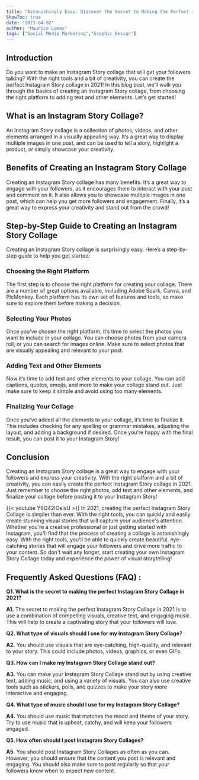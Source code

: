 ```yaml
---
title: "Astonishingly Easy: Discover the Secret to Making the Perfect Instagram Story Collage in 2021!"
ShowToc: true 
date: "2023-04-02"
author: "Maurice Lomax" 
tags: ["Social Media Marketing","Graphic Design"]
---
```

## Introduction

Do you want to make an Instagram Story collage that will get your followers talking? With the right tools and a bit of creativity, you can create the perfect Instagram Story collage in 2021! In this blog post, we’ll walk you through the basics of creating an Instagram Story collage, from choosing the right platform to adding text and other elements. Let’s get started!

## What is an Instagram Story Collage?

An Instagram Story collage is a collection of photos, videos, and other elements arranged in a visually appealing way. It’s a great way to display multiple images in one post, and can be used to tell a story, highlight a product, or simply showcase your creativity.

## Benefits of Creating an Instagram Story Collage

Creating an Instagram Story collage has many benefits. It’s a great way to engage with your followers, as it encourages them to interact with your post and comment on it. It also allows you to showcase multiple images in one post, which can help you get more followers and engagement. Finally, it’s a great way to express your creativity and stand out from the crowd!

## Step-by-Step Guide to Creating an Instagram Story Collage

Creating an Instagram Story collage is surprisingly easy. Here’s a step-by-step guide to help you get started:

### Choosing the Right Platform

The first step is to choose the right platform for creating your collage. There are a number of great options available, including Adobe Spark, Canva, and PicMonkey. Each platform has its own set of features and tools, so make sure to explore them before making a decision.

### Selecting Your Photos

Once you’ve chosen the right platform, it’s time to select the photos you want to include in your collage. You can choose photos from your camera roll, or you can search for images online. Make sure to select photos that are visually appealing and relevant to your post.

### Adding Text and Other Elements

Now it’s time to add text and other elements to your collage. You can add captions, quotes, emojis, and more to make your collage stand out. Just make sure to keep it simple and avoid using too many elements.

### Finalizing Your Collage

Once you’ve added all the elements to your collage, it’s time to finalize it. This includes checking for any spelling or grammar mistakes, adjusting the layout, and adding a background if desired. Once you’re happy with the final result, you can post it to your Instagram Story!

## Conclusion

Creating an Instagram Story collage is a great way to engage with your followers and express your creativity. With the right platform and a bit of creativity, you can easily create the perfect Instagram Story collage in 2021. Just remember to choose the right photos, add text and other elements, and finalize your collage before posting it to your Instagram Story!

{{< youtube Y6Q42IOelsU >}} 
In 2021, creating the perfect Instagram Story Collage is simpler than ever. With the right tools, you can quickly and easily create stunning visual stories that will capture your audience's attention. Whether you're a creative professional or just getting started with Instagram, you'll find that the process of creating a collage is astonishingly easy. With the right tools, you'll be able to quickly create beautiful, eye-catching stories that will engage your followers and drive more traffic to your content. So don't wait any longer, start creating your own Instagram Story Collage today and experience the power of visual storytelling!

## Frequently Asked Questions (FAQ) :
**Q1. What is the secret to making the perfect Instagram Story Collage in 2021?**

**A1.** The secret to making the perfect Instagram Story Collage in 2021 is to use a combination of compelling visuals, creative text, and engaging music. This will help to create a captivating story that your followers will love. 

**Q2. What type of visuals should I use for my Instagram Story Collage?**

**A2.** You should use visuals that are eye-catching, high-quality, and relevant to your story. This could include photos, videos, graphics, or even GIFs. 

**Q3. How can I make my Instagram Story Collage stand out?**

**A3.** You can make your Instagram Story Collage stand out by using creative text, adding music, and using a variety of visuals. You can also use creative tools such as stickers, polls, and quizzes to make your story more interactive and engaging. 

**Q4. What type of music should I use for my Instagram Story Collage?**

**A4.** You should use music that matches the mood and theme of your story. Try to use music that is upbeat, catchy, and will keep your followers engaged. 

**Q5. How often should I post Instagram Story Collages?**

**A5.** You should post Instagram Story Collages as often as you can. However, you should ensure that the content you post is relevant and engaging. You should also make sure to post regularly so that your followers know when to expect new content.


